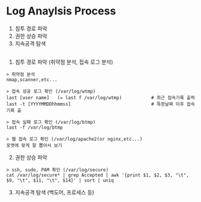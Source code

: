 # Log Anaylsis Process
1. 침투 경로 파악
2. 권한 상승 파악
3. 지속공격 탐색
##

1. 침투 경로 파악 (취약점 분석, 접속 로그 분석)

```
> 취약점 분석
nmap,scanner,etc...

> 접속 성공 로그 확인 (/var/log/wtmp)
last [user name]   (= last f /var/log/wtmp)           # 최근 접속기록 출력
last -t [YYYYMMDDhhmmss]                              # 특정날짜 이후 접속기록 출

> 접속 실패 로그 확인 (/var/log/btmp)
last -f /var/log/btmp

> 웹 접속 로그 확인 (/var/log/apache2(or nginx,etc...)
포맷에 맞게 잘 뽑아서 보기
```

2. 권한 상승 파악
```
> ssh, sudo, PAM 확인 (/var/log/secure)
cat /var/log/secure* | grep Accepted | awk '{print $1, $2, $3, "\t", $9, "\t", $11, "\t", $14}' | sort | uniq
```

3. 지속공격 탐색 (백도어, 프로세스 등)
